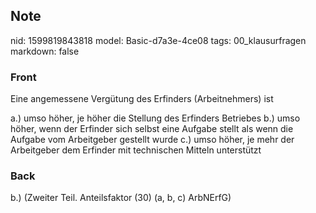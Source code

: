 ## Note
nid: 1599819843818
model: Basic-d7a3e-4ce08
tags: 00_klausurfragen
markdown: false

### Front
Eine angemessene Vergütung des Erfinders (Arbeitnehmers) ist
<div>
  a.) umso höher, je höher die Stellung des Erfinders Betriebes b.)
  umso höher, wenn der Erfinder sich selbst eine Aufgabe stellt als
  wenn die Aufgabe vom Arbeitgeber gestellt wurde c.) umso höher,
  je mehr der Arbeitgeber dem Erfinder mit technischen Mitteln
  unterstützt
</div>

### Back
b.) (Zweiter Teil. Anteilsfaktor (30) (a, b, c) ArbNErfG)

